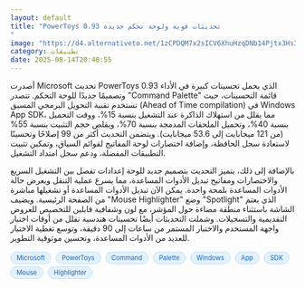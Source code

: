 ```yaml
---
layout: default
title: "PowerToys 0.93 تحديثات قوية ولوحة تحكم جديدة
"
image: "https://d4.alternativeto.net/1zCPDQM7x2sICV6XhuHzqDNb14Pjtx3Hs3L4GCrie9Y/rs:fill:1520:760:0/g:ce:0:0/YWJzOi8vZGlzdC9jb250ZW50LzE3NTUyMDU1MTQ1NzYucG5n.png"
category: تطبيقات
date: 2025-08-14T20:48:55
---
```


أصدرت Microsoft تحديث PowerToys 0.93 الذي يحمل تحسينات كبيرة في الأداء وتصميمًا جديدًا للوحة التحكم. تتصدر "Command Palette" قائمة التحسينات، حيث تستخدم تقنية التحويل البرمجي المسبق (Ahead of Time compilation) في Windows App SDK، مما يقلل من استهلاك الذاكرة عند التشغيل بنسبة 15%، ووقت التحميل بنسبة 40%، وتحميل الملحقات المدمجة بنسبة 70%، ويقلص حجم التثبيت بنسبة 55% (من 121 ميجابايت إلى 53.6 ميجابايت). ويتضمن التحديث أكثر من 99 إصلاحًا وتحسينًا لاستعادة سجل الحافظة، وإضافة اختصارات لوحة المفاتيح لقوائم السياق، وتمكين تثبيت التطبيقات المفضلة، ودعم سجل امتداد التشغيل.

بالإضافة إلى ذلك، يتميز التحديث بتصميم جديد للوحة إعدادات تفصل بين التشغيل السريع والاختصارات ومفاتيح تبديل الأدوات المساعدة، مما يسرع عملية التنقل ويعرض حالة الأدوات المساعدة بلمحة واحدة. يمكن الآن تبديل الأدوات المساعدة أو تشغيلها مباشرة من الصفحة الرئيسية. ويضيف "Mouse Highlighter" وضع "Spotlight" الذي يعتم الشاشة باستثناء منطقة مضاءة حول المؤشر، مع لون وشفافية قابلين للتخصيص للعروض التقديمية والتسجيلات. وشملت التحديثات أيضًا تحسينات هندسية تقلل من أوقات اختبار واجهة المستخدم والاختبار المستمر من ساعات إلى 90 دقيقة، وتوسع تغطية الاختبار للعديد من الأدوات المساعدة، وتحسين موثوقية التطوير.

<div style="margin-top:2px; margin-bottom:2px;"><a href="https://bidjadraft.github.io/?query=Microsoft" style="background:#e3f2fd; color:#1565c0; font-size:80%; border-radius:12px; padding:3px 10px; margin:2px 4px 2px 0; display:inline-block; border:1px solid #bbdefb; text-decoration:none;">Microsoft</a> <a href="https://bidjadraft.github.io/?query=PowerToys" style="background:#e3f2fd; color:#1565c0; font-size:80%; border-radius:12px; padding:3px 10px; margin:2px 4px 2px 0; display:inline-block; border:1px solid #bbdefb; text-decoration:none;">PowerToys</a> <a href="https://bidjadraft.github.io/?query=Command" style="background:#e3f2fd; color:#1565c0; font-size:80%; border-radius:12px; padding:3px 10px; margin:2px 4px 2px 0; display:inline-block; border:1px solid #bbdefb; text-decoration:none;">Command</a> <a href="https://bidjadraft.github.io/?query=Palette" style="background:#e3f2fd; color:#1565c0; font-size:80%; border-radius:12px; padding:3px 10px; margin:2px 4px 2px 0; display:inline-block; border:1px solid #bbdefb; text-decoration:none;">Palette</a> <a href="https://bidjadraft.github.io/?query=Windows" style="background:#e3f2fd; color:#1565c0; font-size:80%; border-radius:12px; padding:3px 10px; margin:2px 4px 2px 0; display:inline-block; border:1px solid #bbdefb; text-decoration:none;">Windows</a> <a href="https://bidjadraft.github.io/?query=App" style="background:#e3f2fd; color:#1565c0; font-size:80%; border-radius:12px; padding:3px 10px; margin:2px 4px 2px 0; display:inline-block; border:1px solid #bbdefb; text-decoration:none;">App</a> <a href="https://bidjadraft.github.io/?query=SDK" style="background:#e3f2fd; color:#1565c0; font-size:80%; border-radius:12px; padding:3px 10px; margin:2px 4px 2px 0; display:inline-block; border:1px solid #bbdefb; text-decoration:none;">SDK</a> <a href="https://bidjadraft.github.io/?query=Mouse" style="background:#e3f2fd; color:#1565c0; font-size:80%; border-radius:12px; padding:3px 10px; margin:2px 4px 2px 0; display:inline-block; border:1px solid #bbdefb; text-decoration:none;">Mouse</a> <a href="https://bidjadraft.github.io/?query=Highlighter" style="background:#e3f2fd; color:#1565c0; font-size:80%; border-radius:12px; padding:3px 10px; margin:2px 4px 2px 0; display:inline-block; border:1px solid #bbdefb; text-decoration:none;">Highlighter</a></div><br><br>
